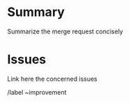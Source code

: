 # Summary

Summarize the merge request concisely

# Issues

Link here the concerned issues

/label ~improvement
